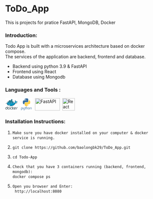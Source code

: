 # ToDo_App
This is projects for pratice FastAPI, MongoDB, Docker
### Introduction:
   Todo App is built with a microservices architecture based on docker compose.<br />
   The services of the application are backend, frontend and database.
* Backend using python 3.9 & FastAPI 
* Frontend using React
* Database using Mongodb
### Languages and Tools :
<div>
   <img src="https://raw.githubusercontent.com/devicons/devicon/1119b9f84c0290e0f0b38982099a2bd027a48bf1/icons/docker/docker-original-wordmark.svg" title="Docker" width="40" height="40"/>&nbsp;
   <img src="https://raw.githubusercontent.com/devicons/devicon/1119b9f84c0290e0f0b38982099a2bd027a48bf1/icons/python/python-original-wordmark.svg" title="Python" width="40" height="40"/>&nbsp;
   <img src="https://upload.wikimedia.org/wikiversity/en/8/8c/FastAPI_logo.png" title="FastAPI" width="80" height="40"/>&nbsp;
   <img src="https://cdn.jsdelivr.net/gh/devicons/devicon/icons/react/react-original-wordmark.svg" title="React" width="40" height="40"/>&nbsp;
</div>
 
 <div><div/>

### Installation Instructions:
 1.
        Make sure you have docker installed on your computer & docker service is running.
 2.
        git clone https://github.com/baolongbk29/ToDo_App.git
 3.
        cd Todo-App
 5.
        Check that you have 3 containers running (backend, frontend, mongodb):
        docker compose ps
 6.
        Open you browser and Enter:
         http://localhost:8080
